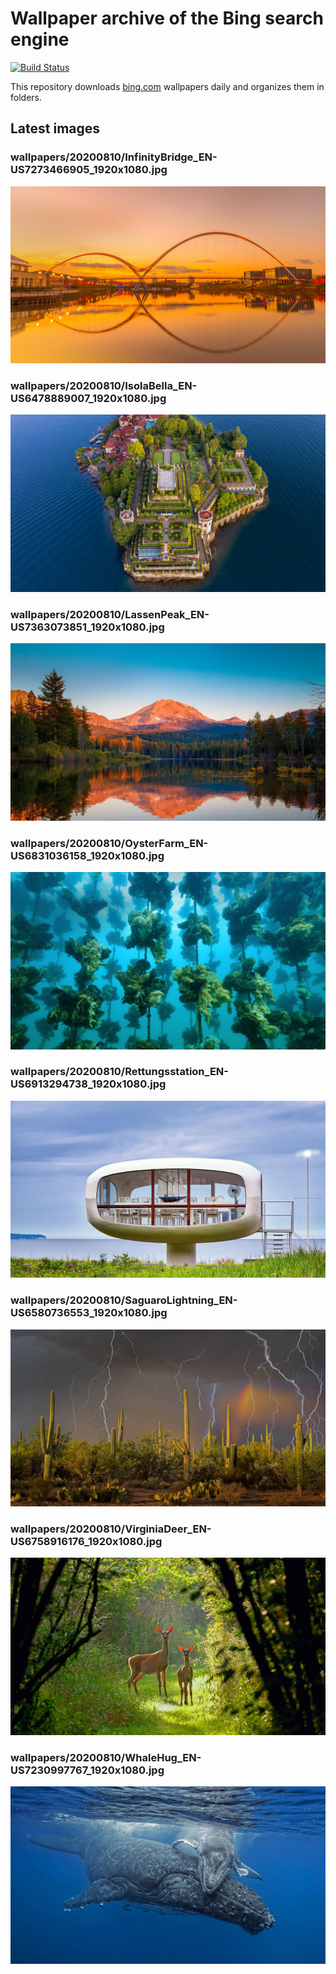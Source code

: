 # Wallpaper archive of the Bing search engine

[![Build Status](https://travis-ci.org/kijart/bing-daily-images-dl.svg?branch=wallpapers)](https://travis-ci.org/kijart/bing-daily-images-dl)

This repository downloads [bing.com](https://www.bing.com) wallpapers daily and organizes them in folders.

## Latest images

<!-- Wallpapers -->

### wallpapers/20200810/InfinityBridge_EN-US7273466905_1920x1080.jpg

![wallpapers/20200810/InfinityBridge_EN-US7273466905_1920x1080.jpg](wallpapers/20200810/InfinityBridge_EN-US7273466905_1920x1080.jpg)

### wallpapers/20200810/IsolaBella_EN-US6478889007_1920x1080.jpg

![wallpapers/20200810/IsolaBella_EN-US6478889007_1920x1080.jpg](wallpapers/20200810/IsolaBella_EN-US6478889007_1920x1080.jpg)

### wallpapers/20200810/LassenPeak_EN-US7363073851_1920x1080.jpg

![wallpapers/20200810/LassenPeak_EN-US7363073851_1920x1080.jpg](wallpapers/20200810/LassenPeak_EN-US7363073851_1920x1080.jpg)

### wallpapers/20200810/OysterFarm_EN-US6831036158_1920x1080.jpg

![wallpapers/20200810/OysterFarm_EN-US6831036158_1920x1080.jpg](wallpapers/20200810/OysterFarm_EN-US6831036158_1920x1080.jpg)

### wallpapers/20200810/Rettungsstation_EN-US6913294738_1920x1080.jpg

![wallpapers/20200810/Rettungsstation_EN-US6913294738_1920x1080.jpg](wallpapers/20200810/Rettungsstation_EN-US6913294738_1920x1080.jpg)

### wallpapers/20200810/SaguaroLightning_EN-US6580736553_1920x1080.jpg

![wallpapers/20200810/SaguaroLightning_EN-US6580736553_1920x1080.jpg](wallpapers/20200810/SaguaroLightning_EN-US6580736553_1920x1080.jpg)

### wallpapers/20200810/VirginiaDeer_EN-US6758916176_1920x1080.jpg

![wallpapers/20200810/VirginiaDeer_EN-US6758916176_1920x1080.jpg](wallpapers/20200810/VirginiaDeer_EN-US6758916176_1920x1080.jpg)

### wallpapers/20200810/WhaleHug_EN-US7230997767_1920x1080.jpg

![wallpapers/20200810/WhaleHug_EN-US7230997767_1920x1080.jpg](wallpapers/20200810/WhaleHug_EN-US7230997767_1920x1080.jpg)

